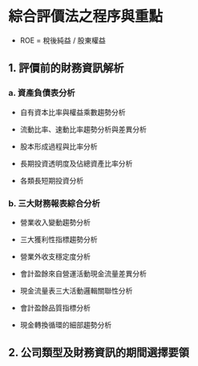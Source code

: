 # 綜合評價法之程序與重點

* ROE = 稅後純益 / 股東權益

## 1. 評價前的財務資訊解析

### a. 資產負債表分析

* 自有資本比率與權益乘數趨勢分析

* 流動比率、速動比率趨勢分析與差異分析

* 股本形成過程與比率分析

* 長期投資透明度及佔總資產比率分析

* 各類長短期投資分析

### b. 三大財務報表綜合分析

* 營業收入變動趨勢分析

* 三大獲利性指標趨勢分析

* 營業外收支穩定度分析

* 會計盈餘來自營運活動現金流量差異分析

* 現金流量表三大活動邏輯關聯性分析

* 會計盈餘品質指標分析

* 現金轉換循環的細部趨勢分析

## 2. 公司類型及財務資訊的期間選擇要領

